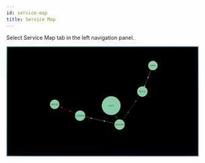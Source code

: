 ```yaml
---
id: service-map
title: Service Map
---
```


Select Service Map tab in the left navigation panel.

![service-map](../../static/img/docs/service-map.webp)
